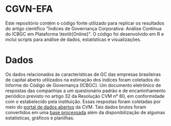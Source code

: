 # CGVN-EFA
Este repositório contém o código fonte utilizado para replicar os resultados do artigo científico "Índices de Governança Corporativa: Análise Contínua do ICBGC em Plataforma \textit{Online}". O código foi desenvolvido em R e inclui scripts para análise de dados, estatísticas e visualizações.

# Dados
Os dados relacionados às características de GC das empresas brasileiras de capital aberto utilizados na estimação dos índices foram coletados do Informe do Código de Governança (ICBGC). Um documento eletrônico de respostas das companhias a um
questionário padrão e de encaminhamento periódico previsto no artigo 32 da Resolução CVM nº 80, em conformidade com o estabelecido pela instituição. Essas respostas foram coletadas por meio do [portal de dados abertos](https://dados.cvm.gov.br/dataset/cia_aberta-doc-cgvn) da CVM.
Tais dados brutos foram convertidos em uma [base processada](https://celta.github.io/sitedeploy/#/governance) além da disponibilização de algumas estatísticas, gráficos e planilhas.
